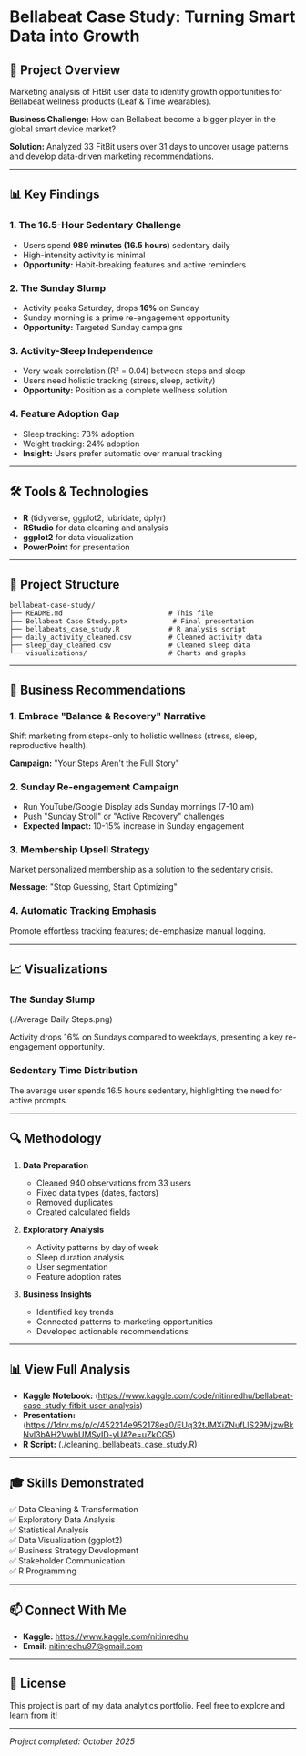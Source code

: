 # Bellabeat Case Study: Turning Smart Data into Growth

## 🎯 Project Overview

Marketing analysis of FitBit user data to identify growth opportunities for Bellabeat wellness products (Leaf & Time wearables).

**Business Challenge:** How can Bellabeat become a bigger player in the global smart device market?

**Solution:** Analyzed 33 FitBit users over 31 days to uncover usage patterns and develop data-driven marketing recommendations.

---

## 📊 Key Findings

### 1. The 16.5-Hour Sedentary Challenge
- Users spend **989 minutes (16.5 hours)** sedentary daily
- High-intensity activity is minimal
- **Opportunity:** Habit-breaking features and active reminders

### 2. The Sunday Slump
- Activity peaks Saturday, drops **16%** on Sunday
- Sunday morning is a prime re-engagement opportunity
- **Opportunity:** Targeted Sunday campaigns

### 3. Activity-Sleep Independence  
- Very weak correlation (R² = 0.04) between steps and sleep
- Users need holistic tracking (stress, sleep, activity)
- **Opportunity:** Position as a complete wellness solution

### 4. Feature Adoption Gap
- Sleep tracking: 73% adoption
- Weight tracking: 24% adoption
- **Insight:** Users prefer automatic over manual tracking

---

## 🛠️ Tools & Technologies

- **R** (tidyverse, ggplot2, lubridate, dplyr)
- **RStudio** for data cleaning and analysis
- **ggplot2** for data visualization
- **PowerPoint** for presentation

---

## 📁 Project Structure
```
bellabeat-case-study/
├── README.md                          # This file
├── Bellabeat Case Study.pptx           # Final presentation
├── bellabeats_case_study.R            # R analysis script
├── daily_activity_cleaned.csv         # Cleaned activity data
├── sleep_day_cleaned.csv              # Cleaned sleep data
└── visualizations/                    # Charts and graphs
```

---

## 🎯 Business Recommendations

### 1. Embrace "Balance & Recovery" Narrative
Shift marketing from steps-only to holistic wellness (stress, sleep, reproductive health).

**Campaign:** "Your Steps Aren't the Full Story"

### 2. Sunday Re-engagement Campaign
- Run YouTube/Google Display ads Sunday mornings (7-10 am)
- Push "Sunday Stroll" or "Active Recovery" challenges
- **Expected Impact:** 10-15% increase in Sunday engagement

### 3. Membership Upsell Strategy
Market personalized membership as a solution to the sedentary crisis.

**Message:** "Stop Guessing, Start Optimizing"

### 4. Automatic Tracking Emphasis
Promote effortless tracking features; de-emphasize manual logging.

---

## 📈 Visualizations

### The Sunday Slump
(./Average Daily Steps.png)

Activity drops 16% on Sundays compared to weekdays, presenting a key re-engagement opportunity.

### Sedentary Time Distribution
The average  user spends 16.5 hours sedentary, highlighting the need for active prompts.

---

## 🔍 Methodology

1. **Data Preparation**
   - Cleaned 940 observations from 33 users
   - Fixed data types (dates, factors)
   - Removed duplicates
   - Created calculated fields

2. **Exploratory Analysis**
   - Activity patterns by day of week
   - Sleep duration analysis
   - User segmentation
   - Feature adoption rates

3. **Business Insights**
   - Identified key trends
   - Connected patterns to marketing opportunities
   - Developed actionable recommendations

---

## 📊 View Full Analysis

- **Kaggle Notebook:** (https://www.kaggle.com/code/nitinredhu/bellabeat-case-study-fitbit-user-analysis)
- **Presentation:** (https://1drv.ms/p/c/452214e952178ea0/EUq32tJMXiZNufLlS29MjzwBkNvl3bAH2VwbUMSyID-yUA?e=uZkCG5)
- **R Script:** (./cleaning_bellabeats_case_study.R)

---

## 🎓 Skills Demonstrated

✅ Data Cleaning & Transformation  
✅ Exploratory Data Analysis  
✅ Statistical Analysis  
✅ Data Visualization (ggplot2)  
✅ Business Strategy Development  
✅ Stakeholder Communication  
✅ R Programming  

---

## 📫 Connect With Me

- **Kaggle:** https://www.kaggle.com/nitinredhu
- **Email:** nitinredhu97@gmail.com

---

## 📄 License

This project is part of my data analytics portfolio. Feel free to explore and learn from it!

---

*Project completed: October 2025*
```
